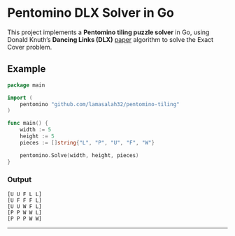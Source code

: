 # Pentomino DLX Solver in Go

This project implements a **Pentomino tiling puzzle solver** in Go, using Donald Knuth’s **Dancing Links (DLX)** [paper](https://www.ocf.berkeley.edu/~jchu/publicportal/sudoku/0011047.pdf) algorithm to solve the Exact Cover problem.

## Example

```go
package main

import (
    pentomino "github.com/lamasalah32/pentomino-tiling"
)

func main() {
    width := 5
    height := 5
    pieces := []string{"L", "P", "U", "F", "W"}

    pentomino.Solve(width, height, pieces)
}
```

### Output
```
[U U F L L]
[U F F F L]
[U U W F L]
[P P W W L]
[P P P W W]
```

---
